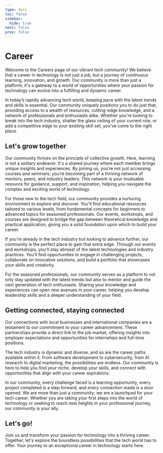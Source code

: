 ```yaml
---
type: docs
toc: false
sidebar:
  hide: true
next: false
prev: false
---
```


# Career

Welcome to the Careers page of our vibrant tech community! We believe that a career in technology is not just a job, but a journey of continuous learning, innovation, and growth. Our community is more than just a platform; it's a gateway to a world of opportunities where your passion for technology can evolve into a fulfilling and dynamic career.

In today’s rapidly advancing tech world, keeping pace with the latest trends and skills is essential. Our community uniquely positions you to do just that, providing access to a wealth of resources, cutting-edge knowledge, and a network of professionals and enthusiasts alike. Whether you're looking to break into the tech industry, shatter the glass ceiling of your current role, or add a competitive edge to your existing skill set, you've come to the right place.

## Let's grow together

Our community thrives on the principle of collective growth. Here, learning is not a solitary endeavor. It's a shared journey where each member brings unique insights and experiences. By joining us, you’re not just accessing courses and seminars; you’re becoming part of a thriving network of mentors, peers, and industry leaders. This network is your invaluable resource for guidance, support, and inspiration, helping you navigate the complex and exciting world of technology.

For those new to the tech field, our community provides a nurturing environment to explore and discover. You'll find educational resources tailored to various levels, from fundamental concepts for beginners to advanced topics for seasoned professionals. Our events, workshops, and courses are designed to bridge the gap between theoretical knowledge and practical application, giving you a solid foundation upon which to build your career.

If you're already in the tech industry but looking to advance further, our community is the perfect place to gain that extra edge. Through our events and workshops, you'll stay abreast of the latest technologies and industry practices. You'll find opportunities to engage in challenging projects, collaborate on innovative solutions, and build a portfolio that showcases your skills and creativity.

For the seasoned professionals, our community serves as a platform to not only stay updated with the latest trends but also to mentor and guide the next generation of tech enthusiasts. Sharing your knowledge and experiences can open new avenues in your career, helping you develop leadership skills and a deeper understanding of your field.

## Getting connected, staying connected

Our connections with local businesses and international companies are a testament to our commitment to your career advancement. These partnerships provide a direct link to the job market, offering insights into employer expectations and opportunities for internships and full-time positions.

The tech industry is dynamic and diverse, and so are the career paths available within it. From software development to cybersecurity, from AI research to digital marketing, the possibilities are endless. Our community is here to help you find your niche, develop your skills, and connect with opportunities that align with your career aspirations.

In our community, every challenge faced is a learning opportunity, every project completed is a step forward, and every connection made is a door opened. We are more than just a community; we are a launchpad for your tech career. Whether you are taking your first steps into the world of technology or seeking to reach new heights in your professional journey, our community is your ally.

## Let's go!

Join us and transform your passion for technology into a thriving career. Together, let's explore the boundless possibilities that the tech world has to offer. Your journey to an exceptional career in technology starts here.
